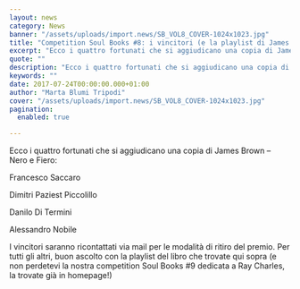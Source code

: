 ```yaml
---
layout: news
category: News
banner: "/assets/uploads/import.news/SB_VOL8_COVER-1024x1023.jpg"
title: "Competition Soul Books #8: i vincitori (e la playlist di James Brown in regalo per tutti!)"
excerpt: "Ecco i quattro fortunati che si aggiudicano una copia di James Brown – Nero e Fiero: Francesco Saccaro Dimitri Paziest Piccolillo Danilo Di Termini Alessandro Nobile I vincitori saranno ricontattati via mail per le modalità di ritiro del premio. Per tutti gli altri, buon ascolto con la playlist del libro che trovate qui sopra (e [&hellip"
quote: ""
description: "Ecco i quattro fortunati che si aggiudicano una copia di James Brown – Nero e Fiero: Francesco Saccaro Dimitri Paziest Piccolillo Danilo Di Termini Alessandro Nobile I vincitori saranno ricontattati via mail per le modalità di ritiro del premio. Per tutti gli altri, buon ascolto con la playlist del libro che trovate qui sopra (e [&hellip"
keywords: ""
date: 2017-07-24T00:00:00.000+01:00
author: "Marta Blumi Tripodi"
cover: "/assets/uploads/import.news/SB_VOL8_COVER-1024x1023.jpg"
pagination:
  enabled: true

---
```


Ecco i quattro fortunati che si aggiudicano una copia di James Brown – Nero e Fiero:

Francesco Saccaro

Dimitri Paziest Piccolillo

Danilo Di Termini

Alessandro Nobile

I vincitori saranno ricontattati via mail per le modalità di ritiro del premio. Per tutti gli altri, buon ascolto con la playlist del libro che trovate qui sopra (e non perdetevi la nostra competition Soul Books #9 dedicata a Ray Charles, la trovate già in homepage!)